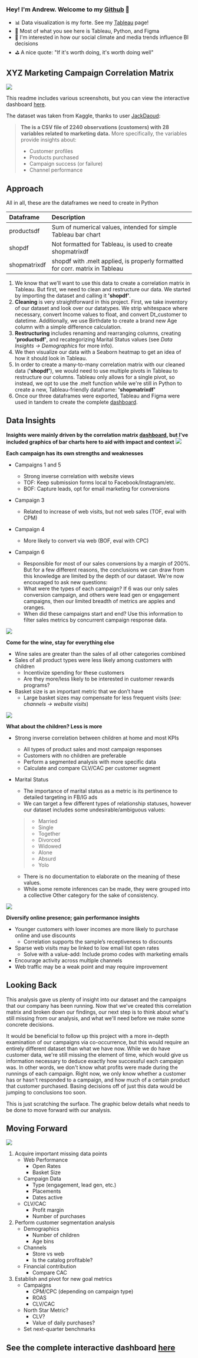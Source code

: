 ### Hey! I'm Andrew. Welcome to my [Github] 👋

- 📊 Data visualization is my forte. See my [Tableau] page! 
- 🚀 Most of what you see here is Tableau, Python, and Figma
- 🧠 I'm interested in how our social climate and media trends influence BI decisions 
- ⛳ A nice quote: "If it's worth doing, it's worth doing well"

## XYZ Marketing Campaign Correlation Matrix

 
![](Dashboard_Screenshots/dashboard.jpg)
 
This readme includes various screenshots, but you can view the interactive dashboard [here].
 
The dataset was taken from Kaggle, thanks to user [JackDaoud]:
>**The is a CSV file of 2240 observations (customers) with 28 variables related to marketing data.** 
>More specifically, the variables provide insights about:
>
>- Customer profiles
>- Products purchased
>- Campaign success (or failure)
>- Channel performance

## Approach




All in all, these are the dataframes we need to create in Python

| Dataframe | Description |
| :----------- | :----------- |
| productsdf | Sum of numerical values, intended for simple Tableau bar chart |
| shopdf | Not formatted for Tableau, is used to create shopmatrixdf |
| shopmatrixdf | shopdf with .melt applied, is properly formatted for corr. matrix in Tableau |

1. We know that we'll want to use this data to create a correlation matrix in Tableau. But first, we need to clean and restructure our data. We started by importing the dataset and calling it **'shopdf'**.
2. **Cleaning** is very straightforward in this project. First, we take inventory of our dataset and look over our datatypes. We strip whitespace where necessary, convert Income values to float, and convert Dt_customer to datetime. Additionally, we use Birthdate to create a brand new Age column with a simple difference calculation.
3. **Restructuring** includes renaming and rearranging columns, creating **'productsdf'**, and recategorizing Marital Status values (see *Data Insights -> Demographics* for more info).
4. We then visualize our data with a Seaborn heatmap to get an idea of how it should look in Tableau.
5. In order to create a many-to-many correlation matrix with our cleaned data (**'shopdf'**), we would need to use multiple pivots in Tableau to restructure our columns. Tableau only allows for a single pivot, so instead, we opt to use the .melt function while we're still in Python to create a new, Tableau-friendly dataframe: **'shopmatrixdf'** 
6. Once our three dataframes were exported, Tableau and Figma were used in tandem to create the complete [dashboard]. 


## Data Insights
**Insights were mainly driven by the correlation matrix [dashboard], but I've included graphics of bar charts here to aid with impact and context** 
![](Dashboard_Screenshots/campaign.png)
 
**Each campaign has its own strengths and weaknesses** 
- Campaigns 1 and 5
    - Strong inverse correlation with website views 
    - TOF: Keep submission forms local to Facebook/Instagram/etc.
    - BOF: Capture leads, opt for email marketing for conversions
     
- Campaign 3 
    - Related to increase of web visits, but not web sales (TOF, eval with CPM)
 
- Campaign 4 
    - More likely to convert via web (BOF, eval with CPC)
 
- Campaign 6 
    - Responsible for most of our sales conversions by a margin of 200%. But for a few different reasons, the conclusions we can draw from this knowledge are limited by the depth of our dataset. We're now encouraged to ask new questions:
    - What were the types of each campaign? If 6 was our only sales conversion campaign, and others were lead gen or engagement campaigns, then our limited breadth of metrics are apples and oranges.
    - When did these campaigns start and end? Use this information to filter sales metrics by concurrent campaign response data.
 
![](Dashboard_Screenshots/product.png)
 
**Come for the wine, stay for everything else** 
- Wine sales are greater than the sales of all other categories combined
- Sales of all product types were less likely among customers with children
    - Incentivize spending for these customers
    - Are they more/less likely to be interested in customer rewards programs?
- Basket size is an important metric that we don’t have
    - Large basket sizes may compensate for less frequent visits (*see: channels -> website visits*)
     
![](Dashboard_Screenshots/demographics.png)
 
**What about the children? Less is more** 
- Strong inverse correlation between children at home and most KPIs
    - All types of product sales and most campaign responses
    - Customers with no children are preferable
    - Perform a segmented analysis with more specific data
    - Calculate and compare CLV/CAC per customer segment

- Marital Status 
    - The importance of marital status as a metric is its pertinence to detailed targeting in FB/IG ads 
    - We can target a few different types of relationship statuses, however our dataset includes some undesirable/ambiguous values:

    >      
    > - Married
    > - Single
    > - Together
    > - Divorced
    > - Widowed
    > - Alone
    > - Absurd
    > - Yolo

    - There is no documentation to elaborate on the meaning of these values. 
    - While some remote inferences can be made, they were grouped into a collective Other category for the sake of consistency.
     
![](Dashboard_Screenshots/channel.png)
 
**Diversify online presence; gain performance insights**
- Younger customers with lower incomes are more likely to purchase online and use discounts
    - Correlation supports the sample’s receptiveness to discounts
- Sparse web visits may be linked to low email list open rates
    - Solve with a value-add: Include promo codes with marketing emails
- Encourage activity across multiple channels
- Web traffic may be a weak point and may require improvement
 
## Looking Back

This analysis gave us plenty of insight into our dataset and the campaigns that our company has been running. Now that we've created this correlation matrix and broken down our findings, our next step is to think about what's still missing from our analysis, and what we'll need before we make some concrete decisions.

It would be beneficial to follow up this project with a more in-depth examination of our campaigns via co-occurrence, but this would require an entirely different dataset than what we have now. While we do have customer data, we're still missing the element of time, which would give us information necessary to deduce exactly how successful each campaign was. In other words, we don't know what profits were made during the runnings of each campaign. Right now, we only know whether a customer has or hasn't responded to a campaign, and how much of a certain product that customer purchased. Basing decisions off of just this data would be jumping to conclusions too soon.

This is just scratching the surface. The graphic below details what needs to be done to move forward with our analysis.

## Moving Forward
 
![](Dashboard_Screenshots/moving_forward.png)
 
1. Acquire important missing data points
    - Web Performance
        - Open Rates
        - Basket Size
    - Campaign Data
        - Type (engagement, lead gen, etc.)
        - Placements
        - Dates active
    - CLV/CAC
        - Profit margin
        - Number of purchases
2. Perform customer segmentation analysis
    - Demographics
        - Number of children
        - Age bins
    - Channels
        - Store vs web
        - Is the catalog profitable?
    - Financial contribution
        - Compare CAC
3. Establish and pivot for new goal metrics
    - Campaigns
        - CPM/CPC (depending on campaign type)
        - ROAS
        - CLV/CAC
    - North Star Metric?
        - CLV?
        - Value of daily purchases?
    - Set next-quarter benchmarks
## See the complete interactive dashboard [here]

</details>

[Tableau]: https://public.tableau.com/app/profile/andrew.bruening
[Github]: https://github.com/andrewbruening
[here]: https://public.tableau.com/views/MarketingCampaignCorrelationMatrix/Dashboard1?:language=en-US&:display_count=n&:origin=viz_share_link
[dashboard]: https://public.tableau.com/views/MarketingCampaignCorrelationMatrix/Dashboard1?:language=en-US&:display_count=n&:origin=viz_share_link
[JackDaoud]: https://www.kaggle.com/jackdaoud/marketing-data
